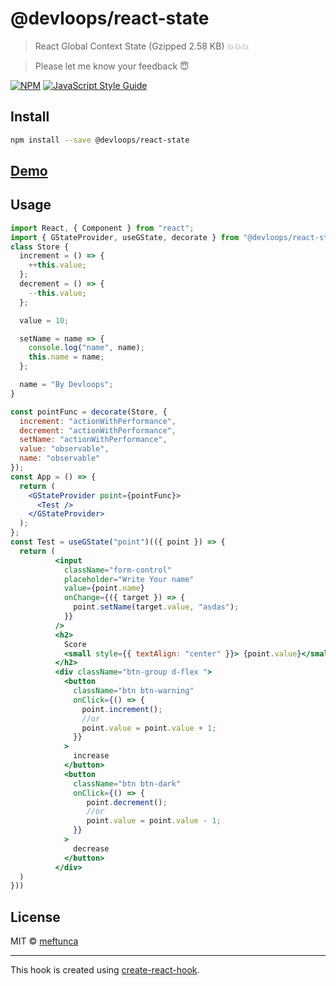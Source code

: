 # @devloops/react-state

> React Global Context State (Gzipped 2.58 KB) 💥💥💥

> Please let me know your feedback 😇

[![NPM](https://img.shields.io/npm/v/@devloops/react-state.svg)](https://www.npmjs.com/package/@devloops/react-state)
[![JavaScript Style Guide](https://img.shields.io/badge/code_style-standard-brightgreen.svg)](https://standardjs.com)

## Install

```bash
npm install --save @devloops/react-state
```

## [Demo](https://meftunca.github.io/react-state/)

## Usage

```jsx
import React, { Component } from "react";
import { GStateProvider, useGState, decorate } from "@devloops/react-state";
class Store {
  increment = () => {
    ++this.value;
  };
  decrement = () => {
    --this.value;
  };

  value = 10;

  setName = name => {
    console.log("name", name);
    this.name = name;
  };

  name = "By Devloops";
}

const pointFunc = decorate(Store, {
  increment: "actionWithPerformance",
  decrement: "actionWithPerformance",
  setName: "actionWithPerformance",
  value: "observable",
  name: "observable"
});
const App = () => {
  return (
    <GStateProvider point={pointFunc}>
      <Test />
    </GStateProvider>
  );
};
const Test = useGState("point")(({ point }) => {
  return (
          <input
            className="form-control"
            placeholder="Write Your name"
            value={point.name}
            onChange={({ target }) => {
              point.setName(target.value, "asdas");
            }}
          />
          <h2>
            Score
            <small style={{ textAlign: "center" }}> {point.value}</small>
          </h2>
          <div className="btn-group d-flex ">
            <button
              className="btn btn-warning"
              onClick={() => {
                point.increment();
                //or
                point.value = point.value + 1;
              }}
            >
              increase
            </button>
            <button
              className="btn btn-dark"
              onClick={() => {
                 point.decrement();
                 //or
                 point.value = point.value - 1;
              }}
            >
              decrease
            </button>
          </div>
  )
}))

```

## License

MIT © [meftunca](https://github.com/meftunca)

---

This hook is created using [create-react-hook](https://github.com/hermanya/create-react-hook).
